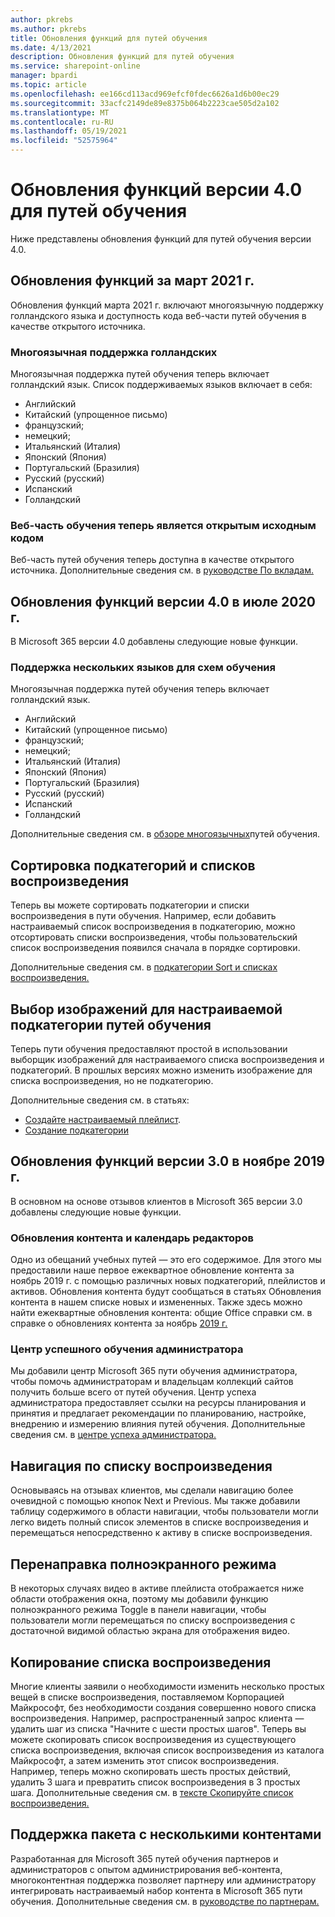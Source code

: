 ```yaml
---
author: pkrebs
ms.author: pkrebs
title: Обновления функций для путей обучения
ms.date: 4/13/2021
description: Обновления функций для путей обучения
ms.service: sharepoint-online
manager: bpardi
ms.topic: article
ms.openlocfilehash: ee166cd113acd969efcf0fdec6626a1d6b00ec29
ms.sourcegitcommit: 33acfc2149de89e8375b064b2223cae505d2a102
ms.translationtype: MT
ms.contentlocale: ru-RU
ms.lasthandoff: 05/19/2021
ms.locfileid: "52575964"
---
```

# <a name="learning-pathways-version-40-feature-updates"></a>Обновления функций версии 4.0 для путей обучения
Ниже представлены обновления функций для путей обучения версии 4.0.  

## <a name="march-2021-feature-updates"></a>Обновления функций за март 2021 г.
Обновления функций марта 2021 г. включают многоязычную поддержку голландского языка и доступность кода веб-части путей обучения в качестве открытого источника. 

### <a name="multilingual-support-for-dutch"></a>Многоязычная поддержка голландских 
Многоязычная поддержка путей обучения теперь включает голландский язык. Список поддерживаемых языков включает в себя: 
- Английский     
- Китайский (упрощенное письмо) 
- французский; 
- немецкий; 
- Итальянский (Италия) 
- Японский (Япония) 
- Португальский (Бразилия) 
- Русский (русский) 
- Испанский
- Голландский 

### <a name="learning-pathways-web-part-is-now-open-source"></a>Веб-часть обучения теперь является открытым исходным кодом
Веб-часть путей обучения теперь доступна в качестве открытого источника. Дополнительные сведения см. в [руководстве По вкладам.](https://github.com/pnp/custom-learning-office-365#contributions)

## <a name="july-2020-version-40-feature-updates"></a>Обновления функций версии 4.0 в июле 2020 г. 

В Microsoft 365 версии 4.0 добавлены следующие новые функции. 

### <a name="multilingual-support-for-learning-pathways"></a>Поддержка нескольких языков для схем обучения 
Многоязычная поддержка путей обучения теперь включает голландский язык. 
- Английский     
- Китайский (упрощенное письмо) 
- французский; 
- немецкий; 
- Итальянский (Италия) 
- Японский (Япония) 
- Португальский (Бразилия) 
- Русский (русский) 
- Испанский
- Голландский 


Дополнительные сведения см. в [обзоре многоязычных](custom_overview.md)путей обучения. 

## <a name="sort-subcategories-and-playlists"></a>Сортировка подкатегорий и списков воспроизведения

Теперь вы можете сортировать подкатегории и списки воспроизведения в пути обучения. Например, если добавить настраиваемый список воспроизведения в подкатегорию, можно отсортировать списки воспроизведения, чтобы пользовательский список воспроизведения появился сначала в порядке сортировки. 

Дополнительные сведения см. в [подкатегории Sort и списках воспроизведения.](custom_sortsubplay.md) 

## <a name="image-picker-for-learning-pathways-custom-subcategories"></a>Выбор изображений для настраиваемой подкатегории путей обучения 
Теперь пути обучения предоставляют простой в использовании выборщик изображений для настраиваемого списка воспроизведения и подкатегорий.  В прошлых версиях можно изменить изображение для списка воспроизведения, но не подкатегорию.  

Дополнительные сведения см. в статьях:
- [Создайте настраиваемый плейлист](custom_createnewplaylist.md). 
- [Создание подкатегории](custom_createnewcat.md)

## <a name="november-2019-version-30-feature-updates"></a>Обновления функций версии 3.0 в ноябре 2019 г.
В основном на основе отзывов клиентов в Microsoft 365 версии 3.0 добавлены следующие новые функции.

### <a name="content-updates-and-editorial-calendar"></a>Обновления контента и календарь редакторов
Одно из обещаний учебных путей — это его содержимое. Для этого мы предоставили наше первое ежеквартное обновление контента за ноябрь 2019 г. с помощью различных новых подкатегорий, плейлистов и активов. Обновления контента будут сообщаться в статьях Обновления контента в нашем списке новых и измененных. Также здесь можно найти ежеквартные обновления контента: общие Office справки см. в справке о обновлениях контента за ноябрь [2019 г.](custom_contentupdates.md)

### <a name="learning-pathways-admin-success-center"></a>Центр успешного обучения администратора
Мы добавили центр Microsoft 365 пути обучения администратора, чтобы помочь администраторам и владельцам коллекций сайтов получить больше всего от путей обучения. Центр успеха администратора предоставляет ссылки на ресурсы планирования и принятия и предлагает рекомендации по планированию, настройке, внедрению и измерению влияния путей обучения. Дополнительные сведения см. в [центре успеха администратора.](custom_successcenter.md)

## <a name="playlist-navigation"></a>Навигация по списку воспроизведения
Основываясь на отзывах клиентов, мы сделали навигацию более очевидной с помощью кнопок Next и Previous. Мы также добавили таблицу содержимого в области навигации, чтобы пользователи могли легко видеть полный список элементов в списке воспроизведения и перемещаться непосредственно к активу в списке воспроизведения.

## <a name="toggle-full-screen-mode"></a>Перенаправка полноэкранного режима
В некоторых случаях видео в активе плейлиста отображается ниже области отображения окна, поэтому мы добавили функцию полноэкранного режима Toggle в панели навигации, чтобы пользователи могли перемещаться по списку воспроизведения с достаточной видимой областью экрана для отображения видео.

## <a name="copy-a-playlist"></a>Копирование списка воспроизведения
Многие клиенты заявили о необходимости изменить несколько простых вещей в списке воспроизведения, поставляемом Корпорацией Майкрософт, без необходимости создания совершенно нового списка воспроизведения. Например, распространенный запрос клиента — удалить шаг из списка "Начните с шести простых шагов". Теперь вы можете скопировать список воспроизведения из существующего списка воспроизведения, включая список воспроизведения из каталога Майкрософт, а затем изменить этот список воспроизведения. Например, теперь можно скопировать шесть простых действий, удалить 3 шага и превратить список воспроизведения в 3 простых шага. Дополнительные сведения см. в [тексте Скопируйте список воспроизведения.](custom_copyplaylist.md)

## <a name="multi-content-pack-support"></a>Поддержка пакета с несколькими контентами
Разработанная для Microsoft 365 путей обучения партнеров и администраторов с опытом администрирования веб-контента, многоконтентная поддержка позволяет партнеру или администратору интегрировать настраиваемый набор контента в Microsoft 365 пути обучения. Дополнительные сведения см. в [руководстве по партнерам.](custom_partnerguide.md)

